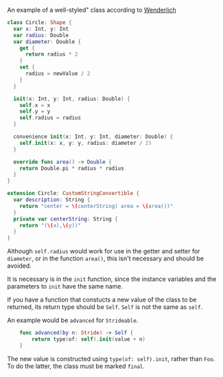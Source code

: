 An example of a well-styled" class according to [Wenderlich](https://github.com/raywenderlich/swift-style-guide#use-of-self)

```swift
class Circle: Shape {
  var x: Int, y: Int
  var radius: Double
  var diameter: Double {
    get {
      return radius * 2
    }
    set {
      radius = newValue / 2
    }
  }

  init(x: Int, y: Int, radius: Double) {
    self.x = x
    self.y = y
    self.radius = radius
  }

  convenience init(x: Int, y: Int, diameter: Double) {
    self.init(x: x, y: y, radius: diameter / 2)
  }

  override func area() -> Double {
    return Double.pi * radius * radius
  }
}

extension Circle: CustomStringConvertible {
  var description: String {
    return "center = \(centerString) area = \(area())"
  }
  private var centerString: String {
    return "(\(x),\(y))"
  }
}
```

Although ``self.radius`` would work for use in the getter and setter for ``diameter``, or in the function ``area()``, this isn't necessary and should be avoided.  

It is necessary is in the ``init`` function, since the instance variables and the parameters to ``init`` have the same name.

If you have a function that constucts a new value of the class to be returned, its return type should be ``Self``.  ``Self`` is not the same as ``self``. 

An example would be ``advanced`` for ``Strideable``.

```swift
    func advanced(by n: Stride) -> Self {
        return type(of: self).init(value + n)
    }
```

The new value is constructed using ``type(of: self).init``, rather than ``Foo``.  To do the latter, the class must be marked ``final``.

